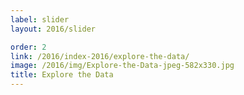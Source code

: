 ```yaml
---
label: slider
layout: 2016/slider

order: 2
link: /2016/index-2016/explore-the-data/
image: /2016/img/Explore-the-Data-jpeg-582x330.jpg
title: Explore the Data
---
```

